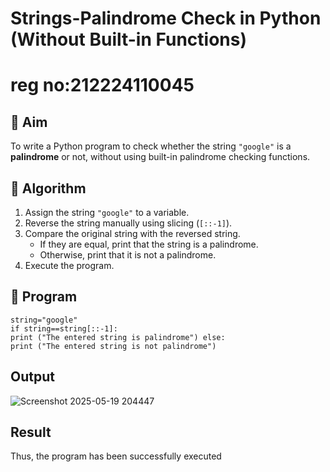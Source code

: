 # Strings-Palindrome Check in Python (Without Built-in Functions)
# reg no:212224110045
## 🎯 Aim
To write a Python program to check whether the string `"google"` is a **palindrome** or not, without using built-in palindrome checking functions.

## 🧠 Algorithm
1. Assign the string `"google"` to a variable.
2. Reverse the string manually using slicing (`[::-1]`).
3. Compare the original string with the reversed string.
   - If they are equal, print that the string is a palindrome.
   - Otherwise, print that it is not a palindrome.
4. Execute the program.

## 🧾 Program
```
string="google"
if string==string[::-1]:
print ("The entered string is palindrome") else:
print ("The entered string is not palindrome")
```

## Output
![Screenshot 2025-05-19 204447](https://github.com/user-attachments/assets/1e2a77e7-9793-409a-9d56-32903ac0d0e7)



## Result
Thus, the program has been successfully executed
